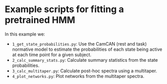 # Example scripts for fitting a pretrained HMM

In this example we:

- `1_get_state_probabilities.py`: Use the CamCAN (rest and task) normative model to estimate the probabilities of each state being active at each time point for a given subject.
- `2_calc_summary_stats.py`: Calculate summary statistics from the state probabilities.
- `3_calc_multitaper.py`: Calculate post-hoc spectra using a multitaper.
- `4_plot_networks.py`: Plot networks from the multitaper spectra.
